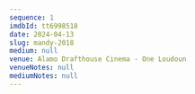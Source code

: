 ```yaml
---
sequence: 1
imdbId: tt6998518
date: 2024-04-13
slug: mandy-2018
medium: null
venue: Alamo Drafthouse Cinema - One Loudoun
venueNotes: null
mediumNotes: null
---
```


